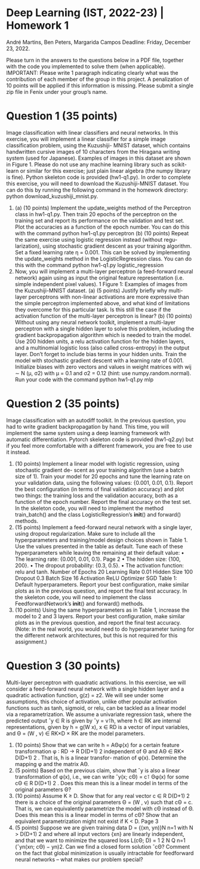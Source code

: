 # Deep Learning (IST, 2022-23) | Homework 1
André Martins, Ben Peters, Margarida Campos
Deadline: Friday, December 23, 2022.

Please turn in the answers to the questions below in a PDF file, together with the
code you implemented to solve them (when applicable).
IMPORTANT: Please write 1 paragraph indicating clearly what was the
contribution of each member of the group in this project. A
penalization of 10 points will be applied if this information is missing.
Please submit a single zip file in Fenix under your group’s name.
# Question 1 (35 points)
Image classification with linear classifiers and neural networks. In this exercise, you
will implement a linear classifier for a simple image classification problem, using the Kuzushiji-
MNIST dataset, which contains handwritten cursive images of 10 characters from the Hiragana
writing system (used for Japanese). Examples of images in this dataset are shown in Figure 1.
Please do not use any machine learning library such as scikit-learn or similar for
this exercise; just plain linear algebra (the numpy library is fine). Python skeleton code
is provided (hw1-q1.py).
In order to complete this exercise, you will need to download the Kuzushiji-MNIST dataset.
You can do this by running the following command in the homework directory:
python download_kuzushiji_mnist.py.
 1. (a) (10 points) Implement the update_weights method of the Perceptron class in hw1-q1.py.
Then train 20 epochs of the perceptron on the training set and report its performance
on the validation and test set. Plot the accuracies as a function of the epoch number.
You can do this with the command
python hw1-q1.py perceptron
(b) (10 points) Repeat the same exercise using logistic regression instead (without regu-
larization), using stochastic gradient descent as your training algorithm. Set a fixed
learning rate η = 0.001. This can be solved by implementing the update_weights
method in the LogisticRegression class. You can do this with the command
python hw1-q1.py logistic_regression
2. Now, you will implement a multi-layer perceptron (a feed-forward neural network) again
using as input the original feature representation (i.e. simple independent pixel values).
1
Figure 1: Examples of images from the Kuzushiji-MNIST dataset.
(a) (5 points) Justify briefly why multi-layer perceptrons with non-linear activations are
more expressive than the simple perceptron implemented above, and what kind of
limitations they overcome for this particular task. Is this still the case if the activation
function of the multi-layer perceptron is linear?
(b) (10 points) Without using any neural network toolkit, implement a multi-layer
perceptron with a single hidden layer to solve this problem, including the gradient
backpropagation algorithm which is needed to train the model. Use 200 hidden units,
a relu activation function for the hidden layers, and a multinomial logistic loss (also
called cross-entropy) in the output layer. Don’t forget to include bias terms in your
hidden units. Train the model with stochastic gradient descent with a learning rate
of 0.001. Initialize biases with zero vectors and values in weight matrices with wij ∼
N (μ, σ2) with μ = 0.1 and σ2 = 0.12 (hint: use numpy.random.normal). Run your code
with the command
python hw1-q1.py mlp
# Question 2 (35 points)
Image classification with an autodiff toolkit. In the previous question, you had to write
gradient backpropagation by hand. This time, you will implement the same system using a
deep learning framework with automatic differentiation. Pytorch skeleton code is provided
(hw1-q2.py) but if you feel more comfortable with a different framework, you are free to use it
instead.
1. (10 points) Implement a linear model with logistic regression, using stochastic gradient de-
scent as your training algorithm (use a batch size of 1). Train your model for 20 epochs and
tune the learning rate on your validation data, using the following values: {0.001, 0.01, 0.1}.
Report the best configuration (in terms of final validation accuracy) and plot two things: the
training loss and the validation accuracy, both as a function of the epoch number. Report
the final accuracy on the test set.
In the skeleton code, you will need to implement the method train_batch() and the class
LogisticRegression’s __init__() and forward() methods.
2. (15 points) Implement a feed-forward neural network with a single layer, using dropout
regularization. Make sure to include all the hyperparameters and training/model design
choices shown in Table 1. Use the values presented in the table as default. Tune each of
these hyperparameters while leaving the remaining at their default value:
• The learning rate: {0.001, 0.01, 0.1}.
Page 2
• The hidden size: {100, 200}.
• The dropout probability: {0.3, 0.5}.
• The activation function: relu and tanh.
Number of Epochs 20
Learning Rate 0.01
Hidden Size 100
Dropout 0.3
Batch Size 16
Activation ReLU
Optimizer SGD
Table 1: Default hyperparameters.
Report your best configuration, make similar plots as in the previous question, and report
the final test accuracy.
In the skeleton code, you will need to implement the class FeedforwardNetwork’s __init__()
and forward() methods.
3. (10 points) Using the same hyperparameters as in Table 1, increase the model to 2 and 3
layers. Report your best configuration, make similar plots as in the previous question, and
report the final test accuracy. (Note: in the real world, you would need to do hyperparameter
tuning for the different network architectures, but this is not required for this assignment.)
# Question 3 (30 points)
Multi-layer perceptron with quadratic activations. In this exercise, we will consider
a feed-forward neural network with a single hidden layer and a quadratic activation function,
g(z) = z2. We will see under some assumptions, this choice of activation, unlike other popular
activation functions such as tanh, sigmoid, or relu, can be tackled as a linear model via a
reparametrization.
We assume a univariate regression task, where the predicted output ˆy ∈ R is given by ˆy = v⊺h,
where h ∈ RK are internal representations, given by h = g(W x), x ∈ RD is a vector of input
variables, and Θ = (W , v) ∈ RK×D × RK are the model parameters.
1. (10 points) Show that we can write h = AΘφ(x) for a certain feature transformation
φ ∶ RD → R D(D+1)
2 independent of Θ and AΘ ∈ RK× D(D+1)
2 . That is, h is a linear transfor-
mation of φ(x). Determine the mapping φ and the matrix AΘ.
2. (5 points) Based on the previous claim, show that ˆy is also a linear transformation of φ(x),
i.e., we can write ˆy(x; cΘ) = c⊺
Θφ(x) for some cΘ ∈ R D(D+1)
2 . Does this mean this is a linear
model in terms of the original parameters Θ?
3. (10 points) Assume K ≥ D. Show that for any real vector c ∈ R D(D+1)
2 there is a choice
of the original parameters Θ = (W , v) such that cΘ = c. That is, we can equivalently
parametrize the model with cΘ instead of Θ. Does this mean this is a linear model in
terms of cΘ? Show that an equivalent parametrization might not exist if K < D.
Page 3
4. (5 points) Suppose we are given training data D = {(xn, yn)}N
n=1 with N > D(D+1)
2 and
where all input vectors {xn} are linearly independent, and that we want to minimize the
squared loss
L(cΘ; D) = 1
2
N
Q
n=1
(ˆyn(xn; cΘ) − yn)2.
Can we find a closed form solution ˆcΘ? Comment on the fact that global minimization is
usually intractable for feedforward neural networks – what makes our problem special?
